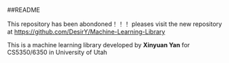 ##README


This repository has been abondoned！！！ pleases visit the new repository at https://github.com/DesirY/Machine-Learning-Library


This is a machine learning library developed by **Xinyuan Yan** for CS5350/6350 in University of Utah

